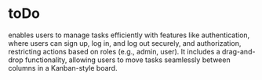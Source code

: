 # toDo
enables users to manage tasks efficiently with features like authentication, where users can sign up, log in, and log out securely, and authorization, restricting actions based on roles (e.g., admin, user). It includes a drag-and-drop functionality, allowing users to move tasks seamlessly between columns in a Kanban-style board.
